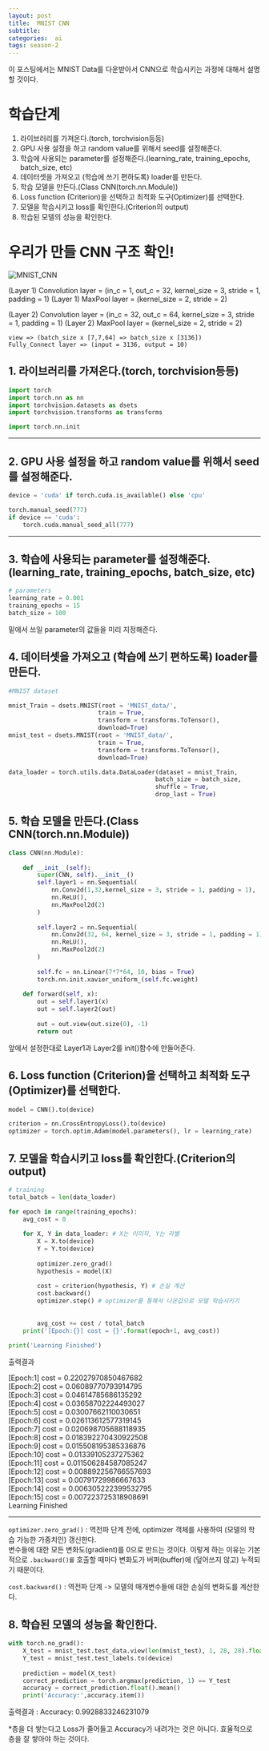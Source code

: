 ```yaml
---
layout: post
title:  MNIST CNN
subtitle:   
categories:  ai
tags: season-2
---
```

이 포스팅에서는 MNIST Data를 다운받아서 CNN으로 학습시키는 과정에 대해서 설명할 것이다.

# 학습단계
1. 라이브러리를 가져온다.(torch, torchvision등등)
2. GPU 사용 설정을 하고 random value를 위해서 seed를 설정해준다.
3. 학습에 사용되는 parameter를 설정해준다.(learning_rate, training_epochs, batch_size, etc)
4. 데이터셋을 가져오고 (학습에 쓰기 편하도록) loader를 만든다.
5. 학습 모델을 만든다.(Class CNN(torch.nn.Module))
6. Loss function (Criterion)을 선택하고 최적화 도구(Optimizer)를 선택한다.
7. 모델을 학습시키고 loss를 확인한다.(Criterion의 output)
8. 학습된 모델의 성능을 확인한다.

# 우리가 만들 CNN 구조 확인!
![MNIST_CNN](https://media.vlpt.us/images/gun1yun/post/69275de8-eb73-489e-8909-e72b73ce5c93/image.png)

(Layer 1) Convolution layer = (in_c = 1, out_c = 32, kernel_size = 3, stride = 1, padding = 1)
(Layer 1) MaxPool layer = (kernel_size = 2, stride = 2)

(Layer 2) Convolution layer = (in_c = 32, out_c = 64, kernel_size = 3, stride = 1, padding = 1)
(Layer 2) MaxPool layer = (kernel_size = 2, stride = 2)

    view => (batch_size x [7,7,64] => batch_size x [3136])
    Fully_Connect layer => (input = 3136, output = 10)

## 1. 라이브러리를 가져온다.(torch, torchvision등등)
```py
import torch
import torch.nn as nn
import torchvision.datasets as dsets
import torchvision.transforms as transforms

import torch.nn.init
```
- - -
## 2. GPU 사용 설정을 하고 random value를 위해서 seed를 설정해준다.
```py
device = 'cuda' if torch.cuda.is_available() else 'cpu'

torch.manual_seed(777)
if device == 'cuda':
    torch.cuda.manual_seed_all(777)
```
- - -
## 3. 학습에 사용되는 parameter를 설정해준다.(learning_rate, training_epochs, batch_size, etc)
```py
# parameters
learning_rate = 0.001
training_epochs = 15
batch_size = 100
```
밑에서 쓰일 parameter의 값들을 미리 지정해준다.


## 4. 데이터셋을 가져오고 (학습에 쓰기 편하도록) loader를 만든다.
```py
#MNIST dataset

mnist_Train = dsets.MNIST(root = 'MNIST_data/',
                         train = True,
                         transform = transforms.ToTensor(),
                         download=True)
mnist_test = dsets.MNIST(root = 'MNIST_data/',
                         train = True,
                         transform = transforms.ToTensor(),
                         download=True)
```
```py
data_loader = torch.utils.data.DataLoader(dataset = mnist_Train,
                                         batch_size = batch_size,
                                         shuffle = True,
                                         drop_last = True)
```

## 5. 학습 모델을 만든다.(Class CNN(torch.nn.Module))
```py
class CNN(nn.Module):
    
    def __init__(self):
        super(CNN, self).__init__()
        self.layer1 = nn.Sequential(
            nn.Conv2d(1,32,kernel_size = 3, stride = 1, padding = 1),
            nn.ReLU(),
            nn.MaxPool2d(2)
        )
        
        self.layer2 = nn.Sequential(
            nn.Conv2d(32, 64, kernel_size = 3, stride = 1, padding = 1),
            nn.ReLU(),
            nn.MaxPool2d(2)
        )
        
        self.fc = nn.Linear(7*7*64, 10, bias = True)
        torch.nn.init.xavier_uniform_(self.fc.weight)
        
    def forward(self, x):
        out = self.layer1(x)
        out = self.layer2(out)
        
        out = out.view(out.size(0), -1)
        return out
```
앞에서 설정한대로 Layer1과 Layer2를 init()함수에 만들어준다. 


## 6. Loss function (Criterion)을 선택하고 최적화 도구(Optimizer)를 선택한다.

```py
model = CNN().to(device)
```
```py
criterion = nn.CrossEntropyLoss().to(device)
optimizer = torch.optim.Adam(model.parameters(), lr = learning_rate)
```


## 7. 모델을 학습시키고 loss를 확인한다.(Criterion의 output)
```py
# training
total_batch = len(data_loader)

for epoch in range(training_epochs):
    avg_cost = 0
    
    for X, Y in data_loader: # X는 이미지, Y는 라벨
        X = X.to(device)
        Y = Y.to(device)
        
        optimizer.zero_grad()
        hypothesis = model(X)
        
        cost = criterion(hypothesis, Y) # 손실 계산
        cost.backward()
        optimizer.step() # optimizer를 통해서 나온값으로 모델 학습시키기
        
        
        avg_cost += cost / total_batch
    print('[Epoch:{}] cost = {}'.format(epoch+1, avg_cost))
    
print('Learning Finished')
```
출력결과

\[Epoch:1] cost = 0.22027970850467682<br>
\[Epoch:2] cost = 0.06089770793914795<br>
\[Epoch:3] cost = 0.04614785686135292<br>
\[Epoch:4] cost = 0.03658702224493027<br>
\[Epoch:5] cost = 0.03007662110030651<br>
\[Epoch:6] cost = 0.026113612577319145<br>
\[Epoch:7] cost = 0.020698705688118935<br>
\[Epoch:8] cost = 0.018392270430922508<br>
\[Epoch:9] cost = 0.015508195385336876<br>
\[Epoch:10] cost = 0.01339105237275362<br>
\[Epoch:11] cost = 0.011506284587085247<br>
\[Epoch:12] cost = 0.008892256766557693<br>
\[Epoch:13] cost = 0.00791729986667633<br>
\[Epoch:14] cost = 0.006305222399532795<br>
\[Epoch:15] cost = 0.007223725318908691<br>
Learning Finished
- - -
`optimizer.zero_grad()` : 역전파 단계 전에, optimizer 객체를 사용하여 (모델의 학습 가능한 가중치인) 갱신한다. <br>
변수들에 대한 모든 변화도(gradient)를 0으로 만드는 것이다.  이렇게 하는 이유는 기본적으로 `.backward()를` 호출할 때마다 변화도가 버퍼(buffer)에 (덮어쓰지 않고) 누적되기 때문이다.

`cost.backward()` : 역전파 단계 -> 모델의 매개변수들에 대한 손실의 변화도를 계산한다.

## 8. 학습된 모델의 성능을 확인한다.
```py
with torch.no_grad():
    X_test = mnist_test.test_data.view(len(mnist_test), 1, 28, 28).float().to(device)
    Y_test = mnist_test.test_labels.to(device)
    
    prediction = model(X_test)
    correct_prediction = torch.argmax(prediction, 1) == Y_test
    accuracy = correct_prediction.float().mean()
    print('Accuracy:',accuracy.item())
```
출력결과 : Accuracy: 0.9928833246231079

*층을 더 쌓는다고 Loss가 줄어들고 Accuracy가 내려가는 것은 아니다. 효율적으로 층을 잘 쌓아야 하는 것이다.